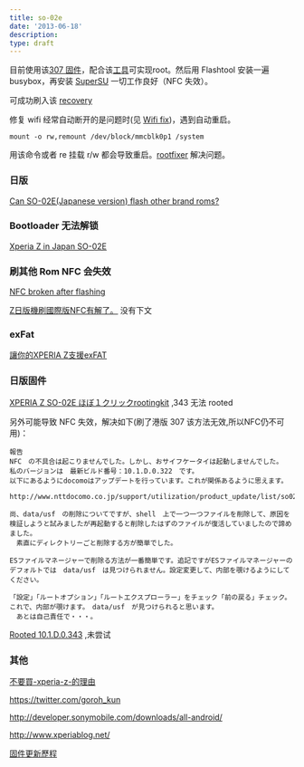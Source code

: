 ```yaml
---
title: so-02e
date: '2013-06-18'
description:
type: draft
---
```





目前使用该[307 固件](http://android.zone.it.sohu.com/thread-11870447-1-1.html)，配合该[工具](http://android.zone.it.sohu.com/thread-11870450-1-1.html)可实现root。然后用 Flashtool 安装一遍 busybox，再安装 [SuperSU](www.coolapk.com/apk/eu.chainfire.supersu) 一切工作良好（NFC 失效）。

可成功刷入该 [recovery](http://forum.xda-developers.com/showthread.php?t=2261606)

修复 wifi 经常自动断开的是问题时(见 [Wifi fix](http://forum.xda-developers.com/showthread.php?t=2207559))，遇到自动重启。

	mount -o rw,remount /dev/block/mmcblk0p1 /system 
	
用该命令或者 re 挂载 r/w 都会导致重启。[rootfixer](http://forum.xda-developers.com/showthread.php?t=2317432) 解决问题。

### 日版

[Can SO-02E(Japanese version) flash other brand roms?](http://forum.xda-developers.com/showthread.php?t=2202140)

### Bootloader 无法解锁

[Xperia Z in Japan SO-02E](http://forum.xda-developers.com/showthread.php?t=2121879)

### 刷其他 Rom NFC 会失效

[NFC broken after flashing](http://forum.xda-developers.com/showthread.php?t=2200196)

[Z日版機刷國際版NFC有解了。](http://www.mobile01.com/topicdetail.php?f=569&t=3336839) 没有下文

### exFat

[讓你的XPERIA Z支援exFAT](http://www.mobile01.com/topicdetail.php?f=569&t=3253300&p=1)

### 日版固件

[XPERIA Z SO-02E ほぼ１クリックrootingkit](http://blog.huhka.com/2013/03/root-xperia-z-so-02e-rootingkit.html) ,343 无法 rooted

另外可能导致 NFC 失效，解决如下(刷了港版 307 该方法无效,所以NFC仍不可用)：

	報告
	NFC　の不具合は起こりませんでした。しかし、おサイフケータイは起動しませんでした。
	私のバージョンは　最新ビルド番号：10.1.D.0.322　です。
	以下にあるようにdocomoはアップデートを行っています。これが関係あるように思えます。

	http://www.nttdocomo.co.jp/support/utilization/product_update/list/so02e/index.html

	尚、data/usf　の削除についてですが、shell　上で一つ一つファイルを削除して、原因を検証しようと試みましたが再起動すると削除したはずのファイルが復活していましたので諦めました。
	　素直にディレクトリーごと削除する方が簡単でした。

	ESファイルマネージャーで削除る方法が一番簡単です。追記ですがESファイルマネージャーのデフォルトでは　data/usf　は見つけられません。設定変更して、内部を覗けるようにしてください。

	「設定」「ルートオプション」「ルートエクスプローラー」をチェック「前の戻る」チェック。これで、内部が覗けます。　data/usf　が見つけられると思います。
	　あとは自己責任で・・・。


[Rooted 10.1.D.0.343](http://forum.xda-developers.com/showthread.php?t=2319563) ,未尝试


### 其他

[不要買-xperia-z-的理由](http://sobakome.pixnet.net/blog/post/37541456-%E4%B8%8D%E8%A6%81%E8%B2%B7-xperia-z-%E7%9A%84%E7%90%86%E7%94%B1)


https://twitter.com/goroh_kun

http://developer.sonymobile.com/downloads/all-android/

http://www.xperiablog.net/

[固件更新歷程](http://apk.tw/thread-261293-1-1.html)

